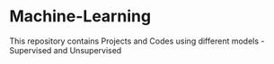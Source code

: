 # Machine-Learning
This repository contains Projects and Codes using different models - Supervised and Unsupervised  
